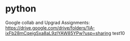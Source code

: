 # python

Google collab and Upgrad Assignments: https://drive.google.com/drive/folders/1iA-ixFb28mCqeigSxa8aL9zIYAW85YPw?usp=sharing
test10
